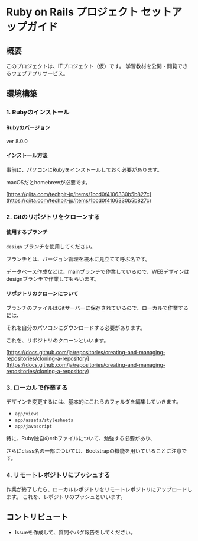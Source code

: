 # Ruby on Rails プロジェクト セットアップガイド

## 概要
このプロジェクトは、ITプロジェクト（仮）です。
学習教材を公開・閲覧できるウェブアプリサービス。

## 環境構築

### 1. Rubyのインストール
#### Rubyのバージョン
ver 8.0.0
#### インストール方法
事前に、パソコンにRubyをインストールしておく必要があります。

macOSだとhomebrewが必要です。

[https://qiita.com/techpit-jp/items/1bcd0f4106330b5b827c](https://qiita.com/techpit-jp/items/1bcd0f4106330b5b827c)

### 2. Gitのリポジトリをクローンする
#### 使用するブランチ
`design` ブランチを使用してください。

ブランチとは、バージョン管理を枝木に見立てて呼ぶ名です。

データベース作成などは、mainブランチで作業しているので、WEBデザインはdesignブランチで作業してもらいます。
#### リポジトリのクローンについて
ブランチのファイルはGitサーバーに保存されているので、ローカルで作業するには、

それを自分のパソコンにダウンロードする必要があります。

これを、リポジトリのクローンといいます。

[https://docs.github.com/ja/repositories/creating-and-managing-repositories/cloning-a-repository](https://docs.github.com/ja/repositories/creating-and-managing-repositories/cloning-a-repository)

### 3. ローカルで作業する
デザインを変更するには、基本的にこれらのフォルダを編集していきます。

* `app/views`
* `app/assets/stylesheets`
* `app/javascript`

特に、Ruby独自のerbファイルについて、勉強する必要があり、

さらにclass名の一部については、Bootstrapの機能を用いていることに注意です。

### 4. リモートレポジトリにプッシュする
作業が終了したら、ローカルレポジトリをリモートレポジトリにアップロードします。
これを、レポジトリのプッシュといいます。

## コントリビュート
* Issueを作成して、質問やバグ報告をしてください。
